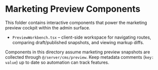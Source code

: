 # Marketing Preview Components

This folder contains interactive components that power the marketing preview cockpit within the admin surface.

- `PreviewWorkbench.tsx` – client-side workspace for navigating routes, comparing draft/published snapshots, and viewing markup diffs.

Components in this directory assume marketing preview snapshots are collected through `@/server/cms/preview`. Keep metadata comments (`key: value`) up to date so automation can track features.

